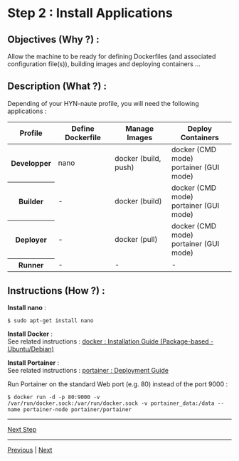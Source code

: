 Step 2 : Install Applications
==

Objectives (Why ?) :
--
Allow the machine to be ready for defining Dockerfiles (and associated configuration file(s)), building images and deploying containers ...

Description (What ?) :
--
Depending of your HYN-naute profile, you will need the following applications :
<table>
    <thead>
        <tr>
            <th>Profile</th>
            <th>Define Dockerfile</th>
            <th>Manage Images</th>
            <th>Deploy Containers</th>          
        </tr>
    </thead>
    <tbody>
        <tr>
            <th>Developper</th>
            <td>nano</td>
            <td>docker (build, push)</td>
            <td>docker (CMD mode)</br>portainer (GUI mode)</td>
        </tr>
        <tr>
            <th>Builder</th>
            <td>-</td>
            <td>docker (build)</td>
            <td>docker (CMD mode)</br>portainer (GUI mode)</td>
        </tr>
        <tr>
            <th>Deployer</th>
            <td>-</td>
            <td>docker (pull)</td>
            <td>docker (CMD mode)</br>portainer (GUI mode)</td>
        </tr>
        <tr>
          <th>Runner</th>
          <td>-</td>
          <td>-</td>
          <td>-</td>
        </tr>
    </tbody>
</table>

Instructions (How ?) :
--
__Install nano__ :   
<pre><code>$ sudo apt-get install nano</code></pre>

__Install Docker__ :   
See related instructions : <a href="https://github.com/babonet13/HelloWorld/tree/master/App/docker">docker : Installation Guide (Package-based - Ubuntu/Debian)</a>

__Install Portainer__ :   
See related instructions : <a href="https://github.com/babonet13/HelloWorld/tree/master/App/portainer">portainer : Deployment Guide</a>

Run Portainer on the standard Web port (e.g. 80) instead of the port 9000 :
<pre><code>$ docker run -d -p 80:9000 -v /var/run/docker.sock:/var/run/docker.sock -v portainer_data:/data --name portainer-node portainer/portainer</code></pre>
---
<a href="https://github.com/babonet13/HostYourNode/blob/master/deploy/3_DeployNodes.md">Next Step</a>

---
<A href="https://github.com/babonet13/HostYourNode/tree/master/HowTo/1_SetupTheMachine">Previous<A/> | <A href="https://github.com/babonet13/HostYourNode/tree/master/HowTo/3_DefineDockerfiles">Next<A/> 
